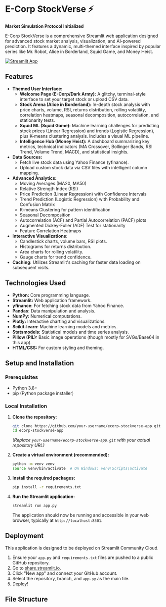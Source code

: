 # E-Corp StockVerse ⚡

**Market Simulation Protocol Initialized**

E-Corp StockVerse is a comprehensive Streamlit web application designed for advanced stock market analysis, visualization, and AI-powered prediction. It features a dynamic, multi-themed interface inspired by popular series like Mr. Robot, Alice in Borderland, Squid Game, and Money Heist.

[![Streamlit App](https://static.streamlit.io/badges/streamlit_badge_black_white.svg)](YOUR_STREAMLIT_APP_URL_HERE)  <!-- Replace YOUR_STREAMLIT_APP_URL_HERE with your actual app URL after deployment -->

## Features

*   **Themed User Interface:**
    *   **Welcome Page (E-Corp/Dark Army):** A glitchy, terminal-style interface to set your target stock or upload CSV data.
    *   **Stock Arena (Alice in Borderland):** In-depth stock analysis with price charts, volume, RSI, returns distribution, rolling volatility, correlation heatmaps, seasonal decomposition, autocorrelation, and stationarity tests.
    *   **Squid ML (Squid Game):** Machine learning challenges for predicting stock prices (Linear Regression) and trends (Logistic Regression), plus K-means clustering analysis. Includes a visual ML pipeline.
    *   **Intelligence Hub (Money Heist):** A dashboard summarizing key metrics, technical indicators (MA Crossover, Bollinger Bands, RSI Trend, Volume Trend, MACD), and statistical insights.
*   **Data Sources:**
    *   Fetch live stock data using Yahoo Finance (yfinance).
    *   Upload custom stock data via CSV files with intelligent column mapping.
*   **Advanced Analytics:**
    *   Moving Averages (MA20, MA50)
    *   Relative Strength Index (RSI)
    *   Price Prediction (Linear Regression) with Confidence Intervals
    *   Trend Prediction (Logistic Regression) with Probability and Confusion Matrix
    *   K-means Clustering for pattern identification
    *   Seasonal Decomposition
    *   Autocorrelation (ACF) and Partial Autocorrelation (PACF) plots
    *   Augmented Dickey-Fuller (ADF) Test for stationarity
    *   Feature Correlation Heatmaps
*   **Interactive Visualizations:**
    *   Candlestick charts, volume bars, RSI plots.
    *   Histograms for returns distribution.
    *   Area charts for rolling volatility.
    *   Gauge charts for trend confidence.
*   **Caching:** Utilizes Streamlit's caching for faster data loading on subsequent visits.

## Technologies Used

*   **Python:** Core programming language.
*   **Streamlit:** Web application framework.
*   **yfinance:** For fetching stock data from Yahoo Finance.
*   **Pandas:** Data manipulation and analysis.
*   **NumPy:** Numerical computations.
*   **Plotly:** Interactive charting and visualizations.
*   **Scikit-learn:** Machine learning models and metrics.
*   **Statsmodels:** Statistical models and time series analysis.
*   **Pillow (PIL):** Basic image operations (though mostly for SVGs/Base64 in this app).
*   **HTML/CSS:** For custom styling and theming.

## Setup and Installation

### Prerequisites

*   Python 3.8+
*   pip (Python package installer)

### Local Installation

1.  **Clone the repository:**
    ```bash
    git clone https://github.com/your-username/ecorp-stockverse-app.git
    cd ecorp-stockverse-app
    ```
    *(Replace `your-username/ecorp-stockverse-app.git` with your actual repository URL)*

2.  **Create a virtual environment (recommended):**
    ```bash
    python -m venv venv
    source venv/bin/activate  # On Windows: venv\Scripts\activate
    ```

3.  **Install the required packages:**
    ```bash
    pip install -r requirements.txt
    ```

4.  **Run the Streamlit application:**
    ```bash
    streamlit run app.py
    ```
    The application should now be running and accessible in your web browser, typically at `http://localhost:8501`.

## Deployment

This application is designed to be deployed on Streamlit Community Cloud.

1.  Ensure your `app.py` and `requirements.txt` files are pushed to a public GitHub repository.
2.  Go to [share.streamlit.io](https://share.streamlit.io/).
3.  Click "New app" and connect your GitHub account.
4.  Select the repository, branch, and `app.py` as the main file.
5.  Deploy!

## File Structure
